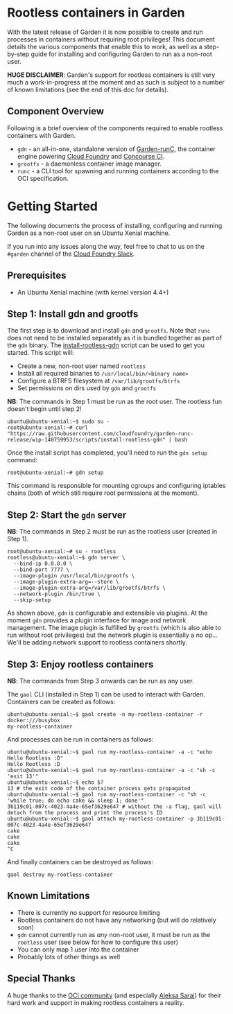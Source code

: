 # Rootless containers in Garden

With the latest release of Garden it is now possible to create and run processes
in containers without requiring root privileges! This document details the various
components that enable this to work, as well as a step-by-step guide for installing
and configuring Garden to run as a non-root user.

**HUGE DISCLAIMER**: Garden's support for rootless containers is still very much 
a work-in-progress at the moment and as such is subject to a number of known
limitations (see the end of this doc for details).

## Component Overview

Following is a brief overview of the components required to enable rootless containers
with Garden.

* `gdn` - an all-in-one, standalone version of [Garden-runC](https://github.com/cloudfoundry/garden-runc-release),
the container engine powering [Cloud Foundry](https://www.cloudfoundry.org/) and [Concourse CI](http://concourse.ci/).
* `grootfs` - a daemonless container image manager.
* `runc` - a CLI tool for spawning and running containers according to the OCI specification.

# Getting Started

The following documents the process of installing, configuring and running Garden
as a non-root user on an Ubuntu Xenial machine.

If you run into any issues along the way, feel free to chat to us on the
`#garden` channel of the [Cloud Foundry Slack](http://slack.cloudfoundry.org/).

## Prerequisites

* An Ubuntu Xenial machine (with kernel version 4.4+)

## Step 1: Install gdn and grootfs

The first step is to download and install `gdn` and `grootfs`. Note that `runc`
does not need to be installed separately as it is bundled together as part of the
`gdn` binary. The [install-rootless-gdn](../scripts/install-rootless-gdn) script
can be used to get you started. This script will:

* Create a new, non-root user named `rootless`
* Install all required binaries to `/usr/local/bin/<binary name>`
* Configure a BTRFS filesystem at `/var/lib/grootfs/btrfs`
* Set permissions on dirs used by `gdn` and `grootfs`

**NB**: The commands in Step 1 must be run as the root user. The rootless fun doesn't begin until step 2!

```
ubuntu@ubuntu-xenial:~$ sudo su -
root@ubuntu-xenial:~# curl "https://raw.githubusercontent.com/cloudfoundry/garden-runc-release/wip-140759953/scripts/install-rootless-gdn" | bash
```

Once the install script has completed, you'll need to run the `gdn setup` command:

```
root@ubuntu-xenial:~# gdn setup
```

This command is responsible for mounting cgroups and configuring iptables chains
(both of which still require root permissions at the moment).

## Step 2: Start the `gdn` server

**NB**: The commands in Step 2 must be run as the rootless user (created in Step 1).

```
root@ubuntu-xenial:~# su - rootless
rootless@ubuntu-xenial:~$ gdn server \
  --bind-ip 0.0.0.0 \
  --bind-port 7777 \
  --image-plugin /usr/local/bin/grootfs \
  --image-plugin-extra-arg=--store \
  --image-plugin-extra-arg=/var/lib/grootfs/btrfs \
  --network-plugin /bin/true \
  --skip-setup
```

As shown above, `gdn` is configurable and extensible via plugins. At the moment `gdn` provides
a plugin interface for image and network management. The image plugin is fulfilled by `grootfs`
(which is also able to run without root privileges) but the network plugin is essentially a no op...
We'll be adding network support to rootless containers shortly.

## Step 3: Enjoy rootless containers

**NB**: The commands from Step 3 onwards can be run as any user.

The `gaol` CLI (installed in Step 1) can be used to interact with Garden.
Containers can be created as follows:

```
ubuntu@ubuntu-xenial:~$ gaol create -n my-rootless-container -r docker:///busybox
my-rootless-container
```

And processes can be run in containers as follows:

```
ubuntu@ubuntu-xenial:~$ gaol run my-rootless-container -a -c "echo Hello Rootless :D"
Hello Rootless :D
ubuntu@ubuntu-xenial:~$ gaol run my-rootless-container -a -c "sh -c 'exit 13'"
ubuntu@ubuntu-xenial:~$ echo $?
13 # the exit code of the container process gets propagated
ubuntu@ubuntu-xenial:~$ gaol run my-rootless-container -c "sh -c 'while true; do echo cake && sleep 1; done'"
3b119c01-007c-4023-4a4e-65ef3629e647 # without the -a flag, gaol will detach from the process and print the process's ID
ubuntu@ubuntu-xenial:~$ gaol attach my-rootless-container -p 3b119c01-007c-4023-4a4e-65ef3629e647
cake
cake
cake
^C
```

And finally containers can be destroyed as follows:

```
gaol destroy my-rootless-container
```

## Known Limitations

* There is currently no support for resource limiting
* Rootless containers do not have any networking (but will do relatively soon)
* `gdn` cannot currently run as _any_ non-root user, it must be run as the `rootless` user (see below for how to configure this user)
* You can only map 1 user into the container
* Probably lots of other things as well

## Special Thanks

A huge thanks to the [OCI community](https://www.opencontainers.org/) (and
especially [Aleksa Sarai](https://github.com/cyphar)) for their hard work and support
in making rootless containers a reality.
